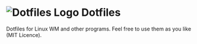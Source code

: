 # ![Dotfiles Logo](https://gitlab.com/anonynorbi/dotfiles/-/raw/main/.screenshots/dotfiles01.png) Dotfiles

Dotfiles for Linux WM and other programs. Feel free to use them as you like (MIT Licence).
